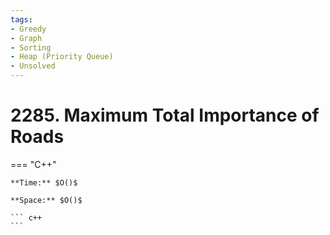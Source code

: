 ```yaml
---
tags:
- Greedy
- Graph
- Sorting
- Heap (Priority Queue)
- Unsolved
---
```



# 2285. Maximum Total Importance of Roads

=== "C++"

    **Time:** $O()$

    **Space:** $O()$

    ``` c++
    ```